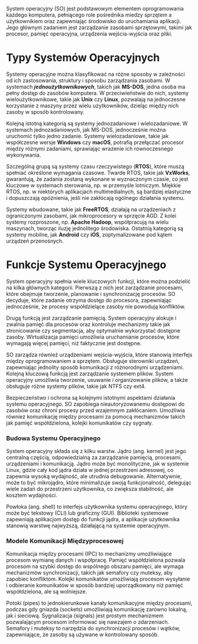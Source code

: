 System operacyjny (SO) jest podstawowym elementem oprogramowania każdego komputera, pełniącego role pośrednika miedzy sprzętem a użytkownikiem oraz zapewniając środowisko do uruchamiania aplikacji. Jego głównym zadaniem jest zarządzanie zasobami sprzętowymi, takimi jak procesor, pamięć operacyjna, urządzenia wejścia-wyjścia oraz pliki.

# Typy Systemów Operacyjnych
Systemy operacyjne można klasyfikować na różne sposoby w zależności od ich zastosowania, struktury i sposobu zarządzania zasobami. W systemach ***jednoużytkownikowych***, takich jak **MS-DOS**, jedna osoba ma pełny dostęp do zasobów komputera. W przeciwieństwie do nich, systemy wieloużytkownikowe, takie jak **Unix** czy **Linux**, pozwalają na jednoczesne korzystanie z maszyny przez wielu użytkowników, dzieląc między nich zasoby w sposób kontrolowany.

Kolejną istotną kategorią są systemy jednozadaniowe i wielozadaniowe. W systemach jednozadaniowych, jak MS-DOS, jednocześnie można uruchomić tylko jedno zadanie. Systemy wielozadaniowe, takie jak współczesne wersje **Windows** czy **macOS**, potrafią przełączać procesor między różnymi zadaniami, sprawiając wrażenie ich równoczesnego wykonywania.

Szczególną grupą są systemy czasu rzeczywistego (**RTOS**), które muszą spełniać określone wymagania czasowe. Twarde RTOS, takie jak **VxWorks**, gwarantują, że zadania zostaną wykonane w wyznaczonym czasie, co jest kluczowe w systemach sterowania, np. w przemyśle lotniczym. Miękkie RTOS, np. w niektórych aplikacjach multimedialnych, są bardziej elastyczne i dopuszczają opóźnienia, jeśli nie zakłócają ogólnego działania systemu.

Systemy wbudowane, takie jak **FreeRTOS**, działają na urządzeniach z ograniczonymi zasobami, jak mikroprocesory w sprzęcie AGD. Z kolei systemy rozproszone, np. **Apache Hadoop**, współpracują na wielu maszynach, tworząc iluzję jednolitego środowiska. Ostatnią kategorią są systemy mobilne, jak **Android** czy **iOS**, zoptymalizowane pod kątem urządzeń przenośnych.

# Funkcje Systemu Operacyjnego
System operacyjny spełnia wiele kluczowych funkcji, które można podzielić na kilka głównych kategorii. Pierwszą z nich jest zarządzanie procesami, które obejmuje tworzenie, planowanie i synchronizację procesów. SO decyduje, które zadanie otrzyma dostęp do procesora, zapewniając jednocześnie, że procesy współdzielące zasoby nie powodują konfliktów.

Drugą funkcją jest zarządzanie pamięcią. System operacyjny alokuje i zwalnia pamięć dla procesów oraz kontroluje mechanizmy takie jak stronicowanie czy segmentacja, aby optymalnie wykorzystać dostępne zasoby. Wirtualizacja pamięci umożliwia uruchamianie procesów, które wymagają więcej pamięci, niż faktycznie jest dostępne.

SO zarządza również urządzeniami wejścia-wyjścia, które stanowią interfejs między oprogramowaniem a sprzętem. Obsługuje sterowniki urządzeń, zapewniając jednolity sposób komunikacji z różnorodnymi urządzeniami. Kolejną kluczową funkcją jest zarządzanie systemem plików. System operacyjny umożliwia tworzenie, usuwanie i organizowanie plików, a także obsługuje różne systemy plików, takie jak NTFS czy ext4.

Bezpieczeństwo i ochrona są kolejnymi istotnymi aspektami działania systemu operacyjnego. SO zapobiega nieautoryzowanemu dostępowi do zasobów oraz chroni procesy przed wzajemnym zakłócaniem. Umożliwia również komunikację między procesami za pomocą mechanizmów takich jak pamięć współdzielona, kolejki komunikatów czy sygnały.

### **Budowa Systemu Operacyjnego**
System operacyjny składa się z kilku warstw. Jądro (ang. kernel) jest jego centralną częścią, odpowiedzialną za zarządzanie pamięcią, procesami, urządzeniami i komunikacją. Jądro może być monolityczne, jak w systemie Linux, gdzie cały kod jądra działa w jednej przestrzeni adresowej, co zapewnia wysoką wydajność, ale utrudnia debugowanie. Alternatywnie, może to być mikrojądro, które minimalizuje swoją funkcjonalność, delegując wiele zadań do przestrzeni użytkownika, co zwiększa stabilność, ale kosztem wydajności.

Powłoka (ang. shell) to interfejs użytkownika systemu operacyjnego, który może być tekstowy (CLI) lub graficzny (GUI). Biblioteki systemowe zapewniają aplikacjom dostęp do funkcji jądra, a aplikacje użytkownika stanowią warstwę najwyższą, działającą na systemie operacyjnym.

### **Modele Komunikacji Międzyprocesowej**
Komunikacja między procesami (IPC) to mechanizmy umożliwiające procesom wymianę danych i współpracę. Pamięć współdzielona pozwala procesom na szybki dostęp do wspólnego obszaru pamięci, ale wymaga mechanizmów synchronizacji, takich jak semafory czy muteksy, aby zapobiec konfliktom. Kolejki komunikatów umożliwiają procesom wysyłanie i odbieranie komunikatów w sposób bardziej uporządkowany niż pamięć współdzielona, ale są wolniejsze.

Potoki (pipes) to jednokierunkowe kanały komunikacyjne między procesami, podczas gdy gniazda (sockets) umożliwiają komunikację zarówno lokalną, jak i sieciową. Sygnalizacja (signals) jest prostym mechanizmem pozwalającym procesom informować się nawzajem o zdarzeniach. Semafory i muteksy to narzędzia do synchronizacji procesów i wątków, zapewniające, że zasoby są używane w kontrolowany sposób.